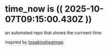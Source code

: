 # time_now is (( 2025-10-07T09:15:00.430Z ))

an automated repo that shows the currnent time

inspired by [breakingheatmap](https://github.com/breakingheatmap/breakingheatmap)